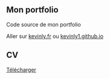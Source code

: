 <h2>Mon portfolio</h2>

Code source de mon portfolio<br>

Aller sur <a href="http://kevinly.fr">kevinly.fr</a> ou <a href="https://kevinly1.github.io/">kevinly1.github.io</a>

<h2>CV</h2>
<a href="https://github.com/KevinLy1/kevinly1.github.io/blob/main/downloads/Curriculum_Vitae_-_Kevin_Ly.pdf">Télécharger</a>
